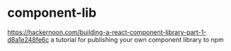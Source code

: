 # component-lib
https://hackernoon.com/building-a-react-component-library-part-1-d8a1e248fe6c
a tutorial for publishing your own component library to npm
